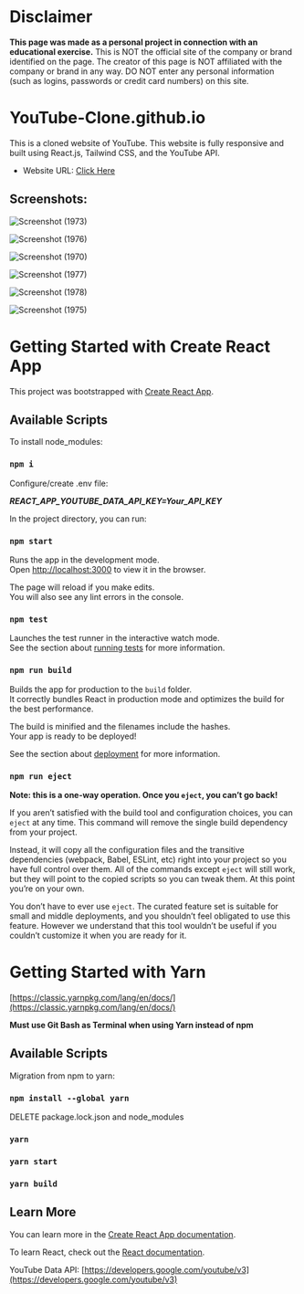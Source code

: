 <h1>Disclaimer</h1>

**This page was made as a personal project in connection with an educational exercise.**
This is NOT the official site of the company or brand identified on the page. The creator of this page is NOT affiliated with the company or brand in any way. DO NOT enter any personal information (such as logins, passwords or credit card numbers) on this site.

# YouTube-Clone.github.io

This is a cloned website of YouTube. This website is fully responsive and built using React.js, Tailwind CSS, and the YouTube API.

* Website URL: [Click Here](https://youtube-lite-github.netlify.app/)


<h2>Screenshots:</h2>



![Screenshot (1973)](https://github.com/DebajyotiTalukder2001/YouTube-Clone.github.io/assets/136104351/bbb148d5-639c-4b74-985f-9a2e8827a172)



![Screenshot (1976)](https://github.com/DebajyotiTalukder2001/YouTube-Clone.github.io/assets/136104351/75830f36-e35c-4b99-9a6f-cf3a94eef415)




![Screenshot (1970)](https://github.com/DebajyotiTalukder2001/YouTube-Clone.github.io/assets/136104351/6c8ec4da-138d-4a23-acec-449bd763e204)




![Screenshot (1977)](https://github.com/DebajyotiTalukder2001/YouTube-Clone.github.io/assets/136104351/140f6e6e-f5c3-455f-bd76-f14d24eda534)



![Screenshot (1978)](https://github.com/DebajyotiTalukder2001/YouTube-Clone.github.io/assets/136104351/7f4b57b2-5a75-45c9-88c3-02e5727af67b)


![Screenshot (1975)](https://github.com/DebajyotiTalukder2001/YouTube-Clone.github.io/assets/136104351/3d6cc516-ac04-4b87-9c0e-81ab5e4f6620)



# Getting Started with Create React App

This project was bootstrapped with [Create React App](https://github.com/facebook/create-react-app).

## Available Scripts


To install node_modules: 

### `npm i`

Configure/create .env file:

***REACT_APP_YOUTUBE_DATA_API_KEY=Your_API_KEY***

In the project directory, you can run:

### `npm start`

Runs the app in the development mode.\
Open [http://localhost:3000](http://localhost:3000) to view it in the browser.

The page will reload if you make edits.\
You will also see any lint errors in the console.

### `npm test`

Launches the test runner in the interactive watch mode.\
See the section about [running tests](https://facebook.github.io/create-react-app/docs/running-tests) for more information.

### `npm run build`

Builds the app for production to the `build` folder.\
It correctly bundles React in production mode and optimizes the build for the best performance.

The build is minified and the filenames include the hashes.\
Your app is ready to be deployed!

See the section about [deployment](https://facebook.github.io/create-react-app/docs/deployment) for more information.

### `npm run eject`

**Note: this is a one-way operation. Once you `eject`, you can’t go back!**

If you aren’t satisfied with the build tool and configuration choices, you can `eject` at any time. This command will remove the single build dependency from your project.

Instead, it will copy all the configuration files and the transitive dependencies (webpack, Babel, ESLint, etc) right into your project so you have full control over them. All of the commands except `eject` will still work, but they will point to the copied scripts so you can tweak them. At this point you’re on your own.

You don’t have to ever use `eject`. The curated feature set is suitable for small and middle deployments, and you shouldn’t feel obligated to use this feature. However we understand that this tool wouldn’t be useful if you couldn’t customize it when you are ready for it.


# Getting Started with Yarn

[https://classic.yarnpkg.com/lang/en/docs/](https://classic.yarnpkg.com/lang/en/docs/)

**Must use Git Bash as Terminal when using Yarn instead of npm**

## Available Scripts

Migration from npm to yarn:

### `npm install --global yarn`

DELETE package.lock.json and node_modules

### `yarn`

### `yarn start`

### `yarn build`

## Learn More

You can learn more in the [Create React App documentation](https://create-react-app.dev/docs/getting-started/).

To learn React, check out the [React documentation](https://react.dev/).

YouTube Data API: [https://developers.google.com/youtube/v3](https://developers.google.com/youtube/v3)
